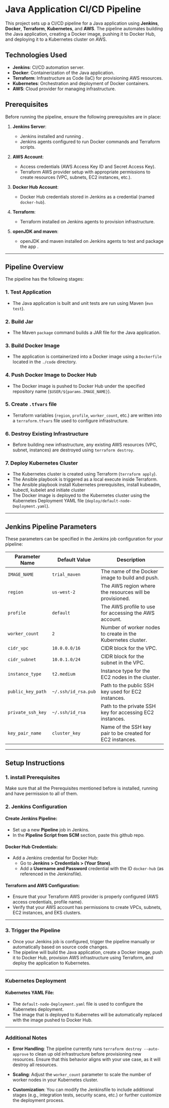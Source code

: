 # Java Application CI/CD Pipeline

This project sets up a CI/CD pipeline for a Java application using **Jenkins**, **Docker**, **Terraform**, **Kubernetes**, and **AWS**. The pipeline automates building the Java application, creating a Docker image, pushing it to Docker Hub, and deploying it to a Kubernetes cluster on AWS.

## Technologies Used

- **Jenkins**: CI/CD automation server.
- **Docker**: Containerization of the Java application.
- **Terraform**: Infrastructure as Code (IaC) for provisioning AWS resources.
- **Kubernetes**: Orchestration and deployment of Docker containers.
- **AWS**: Cloud provider for managing infrastructure.

## Prerequisites

Before running the pipeline, ensure the following prerequisites are in place:

1. **Jenkins Server**:
   - Jenkins installed and running .
   - Jenkins agents configured to run Docker commands and Terraform scripts.
   
2. **AWS Account**:
   - Access credentials (AWS Access Key ID and Secret Access Key).
   - Terraform AWS provider setup with appropriate permissions to create resources (VPC, subnets, EC2 instances, etc.).

3. **Docker Hub Account**:
   - Docker Hub credentials stored in Jenkins as a credential (named `docker-hub`).

4. **Terraform**:
   - Terraform installed on Jenkins agents to provision infrastructure.

5. **openJDK and maven**:
   - openJDK and maven installed on Jenkins agents to test and package the app .

---

## Pipeline Overview

The pipeline has the following stages:

### 1. **Test Application**
   - The Java application is built and unit tests are run using Maven (`mvn test`).
   
### 2. **Build Jar**
   - The Maven `package` command builds a JAR file for the Java application.

### 3. **Build Docker Image**
   - The application is containerized into a Docker image using a `Dockerfile` located in the `./code` directory.
   
### 4. **Push Docker Image to Docker Hub**
   - The Docker image is pushed to Docker Hub under the specified repository name (`$USER/${params.IMAGE_NAME}`).

### 5. **Create `.tfvars` file**
   - Terraform variables (`region`, `profile`, `worker_count`, etc.) are written into a `terraform.tfvars` file used to configure infrastructure.

### 6. **Destroy Existing Infrastructure**
   - Before building new infrastructure, any existing AWS resources (VPC, subnet, instances) are destroyed using `terraform destroy`.

### 7. **Deploy Kubernetes Cluster**
   - The Kubernetes cluster is created using Terraform (`terraform apply`).
   - The Ansible playbook is triggered as a local execute inside Terraform.
   - The Ansible playbook install Kubernetes prerequisites, install kubeadm, kubectl, kubelet and initiate cluster  
   - The Docker image is deployed to the Kubernetes cluster using the Kubernetes Deployment YAML file (`deploy/default-node-Deployment.yaml`).
   
---

## Jenkins Pipeline Parameters

These parameters can be specified in the Jenkins job configuration for your pipeline:

| Parameter Name          | Default Value     | Description                                                   |
|-------------------------|-------------------|---------------------------------------------------------------|
| `IMAGE_NAME`            | `trial_maven`     | The name of the Docker image to build and push.                |
| `region`                | `us-west-2`       | The AWS region where the resources will be provisioned.        |
| `profile`               | `default`         | The AWS profile to use for accessing the AWS account.          |
| `worker_count`          | `2`               | Number of worker nodes to create in the Kubernetes cluster.    |
| `cidr_vpc`              | `10.0.0.0/16`     | CIDR block for the VPC.                                       |
| `cidr_subnet`           | `10.0.1.0/24`     | CIDR block for the subnet in the VPC.                         |
| `instance_type`         | `t2.medium`       | Instance type for the EC2 nodes in the cluster.                |
| `public_key_path`       | `~/.ssh/id_rsa.pub` | Path to the public SSH key used for EC2 instances.            |
| `private_ssh_key`       | `~/.ssh/id_rsa`   | Path to the private SSH key for accessing EC2 instances.      |
| `key_pair_name`         | `cluster_key`     | Name of the SSH key pair to be created for EC2 instances.     |

---

## Setup Instructions

### 1. install Prerequisites

Make sure that all the Prerequisites mentioned before is installed, running and have permission to all of them.


### 2. Jenkins Configuration

#### Create Jenkins Pipeline:
- Set up a new **Pipeline** job in Jenkins.
- In the **Pipeline Script from SCM** section, paste this github repo.

#### Docker Hub Credentials:
- Add a Jenkins credential for Docker Hub:
  - Go to **Jenkins > Credentials > (Your Store)**.
  - Add a **Username and Password** credential with the ID `docker-hub` (as referenced in the Jenkinsfile).

#### Terraform and AWS Configuration:
- Ensure that your Terraform AWS provider is properly configured (AWS access credentials, profile name).
- Verify that your AWS account has permissions to create VPCs, subnets, EC2 instances, and EKS clusters.

---

### 3. Trigger the Pipeline

- Once your Jenkins job is configured, trigger the pipeline manually or automatically based on source code changes.
- The pipeline will build the Java application, create a Docker image, push it to Docker Hub, provision AWS infrastructure using Terraform, and deploy the application to Kubernetes.

---

### Kubernetes Deployment

#### Kubernetes YAML File:
- The `default-node-Deployment.yaml` file is used to configure the Kubernetes deployment.
- The image that is deployed to Kubernetes will be automatically replaced with the image pushed to Docker Hub.

---

### Additional Notes

- **Error Handling**: The pipeline currently runs `terraform destroy --auto-approve` to clean up old infrastructure before provisioning new resources. Ensure that this behavior aligns with your use case, as it will destroy all resources.

- **Scaling**: Adjust the `worker_count` parameter to scale the number of worker nodes in your Kubernetes cluster.

- **Customization**: You can modify the Jenkinsfile to include additional stages (e.g., integration tests, security scans, etc.) or further customize the deployment process.



